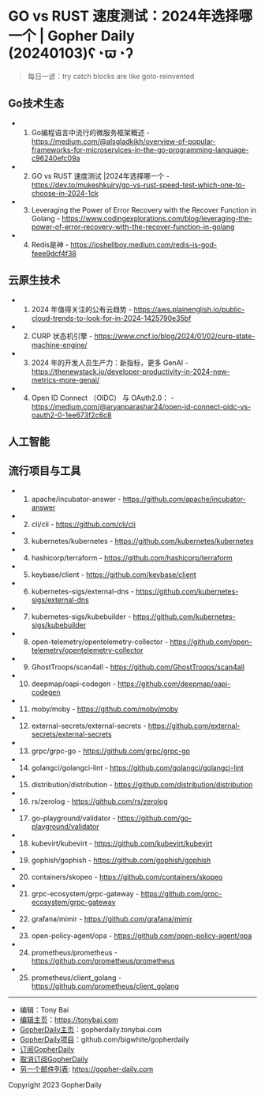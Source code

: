 # GO vs RUST 速度测试：2024年选择哪一个 | Gopher Daily (20240103)ʕ◔ϖ◔ʔ

>每日一谚：try catch blocks are like goto-reinvented

## Go技术生态


- 1. Go编程语言中流行的微服务框架概述 - https://medium.com/@alsgladkikh/overview-of-popular-frameworks-for-microservices-in-the-go-programming-language-c96240efc09a

- 2. GO vs RUST 速度测试 |2024年选择哪一个 - https://dev.to/mukeshkuiry/go-vs-rust-speed-test-which-one-to-choose-in-2024-1ck

- 3. Leveraging the Power of Error Recovery with the Recover Function in Golang - https://www.codingexplorations.com/blog/leveraging-the-power-of-error-recovery-with-the-recover-function-in-golang

- 4. Redis是神 - https://ioshellboy.medium.com/redis-is-god-feee9dcf4f38


## 云原生技术


- 1. 2024 年值得关注的公有云趋势 - https://aws.plainenglish.io/public-cloud-trends-to-look-for-in-2024-1425790e35bf

- 2. CURP 状态机引擎 - https://www.cncf.io/blog/2024/01/02/curp-state-machine-engine/

- 3. 2024 年的开发人员生产力：新指标，更多 GenAI - https://thenewstack.io/developer-productivity-in-2024-new-metrics-more-genai/

- 4. Open ID Connect （OIDC） 与 OAuth2.0： - https://medium.com/@aryanparashar24/open-id-connect-oidc-vs-oauth2-0-1ee673f2c6c8


## 人工智能



## 流行项目与工具


- 1. apache/incubator-answer - https://github.com/apache/incubator-answer

- 2. cli/cli - https://github.com/cli/cli

- 3. kubernetes/kubernetes - https://github.com/kubernetes/kubernetes

- 4. hashicorp/terraform - https://github.com/hashicorp/terraform

- 5. keybase/client - https://github.com/keybase/client

- 6. kubernetes-sigs/external-dns - https://github.com/kubernetes-sigs/external-dns

- 7. kubernetes-sigs/kubebuilder - https://github.com/kubernetes-sigs/kubebuilder

- 8. open-telemetry/opentelemetry-collector - https://github.com/open-telemetry/opentelemetry-collector

- 9. GhostTroops/scan4all - https://github.com/GhostTroops/scan4all

- 10. deepmap/oapi-codegen - https://github.com/deepmap/oapi-codegen

- 11. moby/moby - https://github.com/moby/moby

- 12. external-secrets/external-secrets - https://github.com/external-secrets/external-secrets

- 13. grpc/grpc-go - https://github.com/grpc/grpc-go

- 14. golangci/golangci-lint - https://github.com/golangci/golangci-lint

- 15. distribution/distribution - https://github.com/distribution/distribution

- 16. rs/zerolog - https://github.com/rs/zerolog

- 17. go-playground/validator - https://github.com/go-playground/validator

- 18. kubevirt/kubevirt - https://github.com/kubevirt/kubevirt

- 19. gophish/gophish - https://github.com/gophish/gophish

- 20. containers/skopeo - https://github.com/containers/skopeo

- 21. grpc-ecosystem/grpc-gateway - https://github.com/grpc-ecosystem/grpc-gateway

- 22. grafana/mimir - https://github.com/grafana/mimir

- 23. open-policy-agent/opa - https://github.com/open-policy-agent/opa

- 24. prometheus/prometheus - https://github.com/prometheus/prometheus

- 25. prometheus/client_golang - https://github.com/prometheus/client_golang


----

- 编辑：Tony Bai
- [编辑主页](https://tonybai.com)：https://tonybai.com
- [GopherDaily主页](https://gopherdaily.tonybai.com)：gopherdaily.tonybai.com
- [GopherDaily项目](https://github.com/bigwhite/gopherdaily)：github.com/bigwhite/gopherdaily
- [订阅GopherDaily](https://gopherdaily.tonybai.com/subscribe)
- [取消订阅GopherDaily](https://gopherdaily.tonybai.com/unsubscribe)
- [另一个邮件列表](https://gopher-daily.com): https://gopher-daily.com

Copyright 2023 GopherDaily
